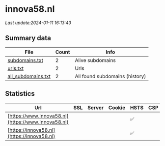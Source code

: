 # innova58.nl
*Last update:2024-01-11 16:13:43*
## Summary data
| File       | Count | Info |
|------------|-------|------|
|[subdomains.txt](/data/innova58/subdomains.txt)|2|Alive subdomains|
|[urls.txt](/data/innova58/urls.txt)|2|Urls|
|[all_subdomains.txt](/data/innova58/all_subdomains.txt)|2|All found subdomains (history)|
## Statistics
| Url | SSL | Server | Cookie | HSTS | CSP | XFO | XXP | RP | Tech |
|------------|-------|------|------|------|------|------|------|------|------|
|[https://www.innova58.nl](https://www.innova58.nl)| | | |:white_check_mark: | | |:white_check_mark: |:white_check_mark: |:white_check_mark: |HSTS Microsoft ASP.N...|
|[https://innova58.nl](https://innova58.nl)| | | |:white_check_mark: | | |:white_check_mark: |:white_check_mark: |:white_check_mark: |HSTS Microsoft ASP.N...|